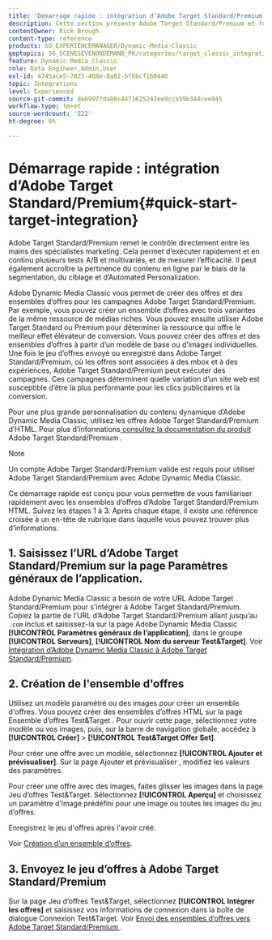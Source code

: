 ```yaml
---
title: 'Démarrage rapide : intégration d’Adobe Target Standard/Premium'
description: Cette section présente Adobe Target Standard/Premium et fournit un tutoriel de démarrage rapide pour vous aider à maîtriser rapidement les techniques d’intégration d’Adobe Target Standard/Premium dans Adobe Dynamic Media Classic.
contentOwner: Rick Brough
content-type: reference
products: SG_EXPERIENCEMANAGER/Dynamic-Media-Classic
geptopics: SG_SCENESEVENONDEMAND_PK/categories/target_classic_integration
feature: Dynamic Media Classic
role: Data Engineer,Admin,User
exl-id: 4745ace5-7825-468e-8a82-bfbbcf1b0440
topic: Integrations
level: Experienced
source-git-commit: de6997fda88c4471625242ee9cca59b344cee945
workflow-type: tm+mt
source-wordcount: '522'
ht-degree: 0%

---
```


# Démarrage rapide : intégration d’Adobe Target Standard/Premium{#quick-start-target-integration}

Adobe Target Standard/Premium remet le contrôle directement entre les mains des spécialistes marketing. Cela permet d’exécuter rapidement et en continu plusieurs tests A/B et multivariés, et de mesurer l’efficacité. Il peut également accroître la pertinence du contenu en ligne par le biais de la segmentation, du ciblage et d’Automated Personalization.

Adobe Dynamic Media Classic vous permet de créer des offres et des ensembles d’offres pour les campagnes Adobe Target Standard/Premium. Par exemple, vous pouvez créer un ensemble d’offres avec trois variantes de la même ressource de médias riches. Vous pouvez ensuite utiliser Adobe Target Standard ou Premium pour déterminer la ressource qui offre le meilleur effet élévateur de conversion. Vous pouvez créer des offres et des ensembles d’offres à partir d’un modèle de base ou d’images individuelles. Une fois le jeu d’offres envoyé ou enregistré dans Adobe Target Standard/Premium, où les offres sont associées à des mbox et à des expériences, Adobe Target Standard/Premium peut exécuter des campagnes. Ces campagnes déterminent quelle variation d’un site web est susceptible d’être la plus performante pour les clics publicitaires et la conversion.

Pour une plus grande personnalisation du contenu dynamique d’Adobe Dynamic Media Classic, utilisez les offres Adobe Target Standard/Premium d’HTML. Pour plus d’informations[ consultez la documentation du produit ](https://experienceleague.adobe.com/fr/docs/target)Adobe Target Standard/Premium .

>[!NOTE]
>
>Un compte Adobe Target Standard/Premium valide est requis pour utiliser Adobe Target Standard/Premium avec Adobe Dynamic Media Classic.

Ce démarrage rapide est conçu pour vous permettre de vous familiariser rapidement avec les ensembles d’offres d’Adobe Target Standard/Premium HTML. Suivez les étapes 1 à 3. Après chaque étape, il existe une référence croisée à un en-tête de rubrique dans laquelle vous pouvez trouver plus d’informations.

## &#x200B;1. Saisissez l’URL d’Adobe Target Standard/Premium sur la page Paramètres généraux de l’application.

Adobe Dynamic Media Classic a besoin de votre URL Adobe Target Standard/Premium pour s’intégrer à Adobe Target Standard/Premium. Copiez la partie de l’URL d’Adobe Target Standard/Premium allant jusqu’au `.com` inclus et saisissez-la sur la page Adobe Dynamic Media Classic **[!UICONTROL Paramètres généraux de l’application]**, dans le groupe **[!UICONTROL Serveurs]**, **[!UICONTROL Nom du serveur Test&amp;Target]**. Voir [Intégration d’Adobe Dynamic Media Classic à Adobe Target Standard/Premium](integrating-dmc-with-target.md#integrating-dmc-with-target).

## &#x200B;2. Création de l&#39;ensemble d&#39;offres

Utilisez un modèle paramétré ou des images pour créer un ensemble d&#39;offres. Vous pouvez créer des ensembles d’offres HTML sur la page Ensemble d’offres Test&amp;Target . Pour ouvrir cette page, sélectionnez votre modèle ou vos images, puis, sur la barre de navigation globale, accédez à **[!UICONTROL Créer]** > **[!UICONTROL Test&amp;Target Offer Set]**.

Pour créer une offre avec un modèle, sélectionnez **[!UICONTROL Ajouter et prévisualiser]**. Sur la page Ajouter et prévisualiser , modifiez les valeurs des paramètres.

Pour créer une offre avec des images, faites glisser les images dans la page Jeu d’offres Test&amp;Target. Sélectionnez **[!UICONTROL Aperçu]** et choisissez un paramètre d’image prédéfini pour une image ou toutes les images du jeu d’offres.

Enregistrez le jeu d&#39;offres après l&#39;avoir créé.

Voir [Création d’un ensemble d’offres](creating-offer-set.md#creating_an_offer_set).

## &#x200B;3. Envoyez le jeu d’offres à Adobe Target Standard/Premium

Sur la page Jeu d’offres Test&amp;Target, sélectionnez **[!UICONTROL Intégrer les offres]** et saisissez vos informations de connexion dans la boîte de dialogue Connexion Test&amp;Target. Voir [ Envoi des ensembles d’offres vers Adobe Target Standard/Premium ](pushing-offer-sets-target.md#pushing_offer_sets_to_target).

